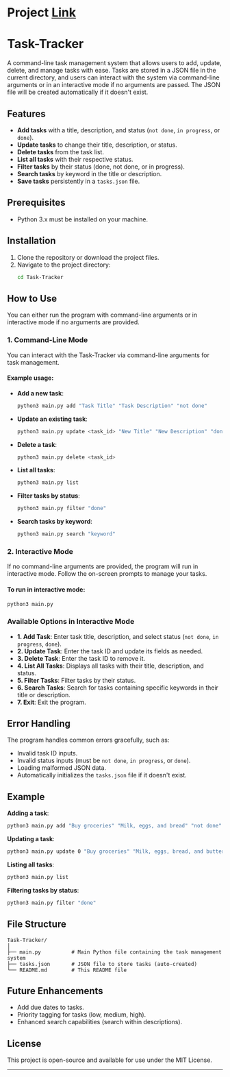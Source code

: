 # Project [Link](https://roadmap.sh/projects/task-tracker)

# Task-Tracker

A command-line task management system that allows users to add, update, delete, and manage tasks with ease. Tasks are stored in a JSON file in the current directory, and users can interact with the system via command-line arguments or in an interactive mode if no arguments are passed. The JSON file will be created automatically if it doesn't exist.

## Features

- **Add tasks** with a title, description, and status (`not done`, `in progress`, or `done`).
- **Update tasks** to change their title, description, or status.
- **Delete tasks** from the task list.
- **List all tasks** with their respective status.
- **Filter tasks** by their status (done, not done, or in progress).
- **Search tasks** by keyword in the title or description.
- **Save tasks** persistently in a `tasks.json` file.

## Prerequisites

- Python 3.x must be installed on your machine.

## Installation

1. Clone the repository or download the project files.
2. Navigate to the project directory:
   ```bash
   cd Task-Tracker
   ```

## How to Use

You can either run the program with command-line arguments or in interactive mode if no arguments are provided.

### 1. Command-Line Mode

You can interact with the Task-Tracker via command-line arguments for task management.

#### Example usage:

- **Add a new task**:

  ```bash
  python3 main.py add "Task Title" "Task Description" "not done"
  ```
- **Update an existing task**:

  ```bash
  python3 main.py update <task_id> "New Title" "New Description" "done"
  ```
- **Delete a task**:

  ```bash
  python3 main.py delete <task_id>
  ```
- **List all tasks**:

  ```bash
  python3 main.py list
  ```
- **Filter tasks by status**:

  ```bash
  python3 main.py filter "done"
  ```
- **Search tasks by keyword**:

  ```bash
  python3 main.py search "keyword"
  ```

### 2. Interactive Mode

If no command-line arguments are provided, the program will run in interactive mode. Follow the on-screen prompts to manage your tasks.

#### To run in interactive mode:

```bash
python3 main.py
```

### Available Options in Interactive Mode

- **1. Add Task**: Enter task title, description, and select status (`not done`, `in progress`, `done`).
- **2. Update Task**: Enter the task ID and update its fields as needed.
- **3. Delete Task**: Enter the task ID to remove it.
- **4. List All Tasks**: Displays all tasks with their title, description, and status.
- **5. Filter Tasks**: Filter tasks by their status.
- **6. Search Tasks**: Search for tasks containing specific keywords in their title or description.
- **7. Exit**: Exit the program.

## Error Handling

The program handles common errors gracefully, such as:

- Invalid task ID inputs.
- Invalid status inputs (must be `not done`, `in progress`, or `done`).
- Loading malformed JSON data.
- Automatically initializes the `tasks.json` file if it doesn't exist.

## Example

**Adding a task**:

```bash
python3 main.py add "Buy groceries" "Milk, eggs, and bread" "not done"
```

**Updating a task**:

```bash
python3 main.py update 0 "Buy groceries" "Milk, eggs, bread, and butter" "in progress"
```

**Listing all tasks**:

```bash
python3 main.py list
```

**Filtering tasks by status**:

```bash
python3 main.py filter "done"
```

## File Structure

```
Task-Tracker/
│
├── main.py          # Main Python file containing the task management system
├── tasks.json       # JSON file to store tasks (auto-created)
└── README.md        # This README file
```

## Future Enhancements

- Add due dates to tasks.
- Priority tagging for tasks (low, medium, high).
- Enhanced search capabilities (search within descriptions).

## License

This project is open-source and available for use under the MIT License.

---
